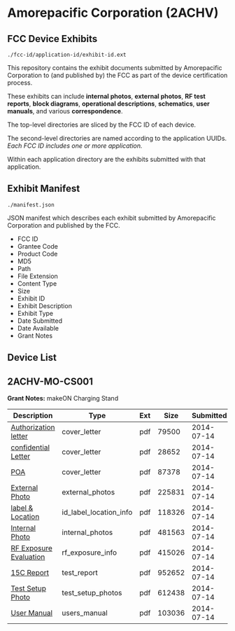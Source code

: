 # Amorepacific Corporation (2ACHV)
## FCC Device Exhibits

```
./fcc-id/application-id/exhibit-id.ext
```

This repository contains the exhibit documents submitted by Amorepacific Corporation to (and published by) the FCC as part of the device certification process.

These exhibits can include **internal photos**, **external photos**, **RF test reports**, **block diagrams**, **operational descriptions**, **schematics**, **user manuals**, and various **correspondence**.

The top-level directories are sliced by the FCC ID of each device.

The second-level directories are named according to the application UUIDs. *Each FCC ID includes one or more application.*

Within each application directory are the exhibits submitted with that application. 

## Exhibit Manifest

```
./manifest.json
```

JSON manifest which describes each exhibit submitted by Amorepacific Corporation and published by the FCC.

- FCC ID
- Grantee Code
- Product Code
- MD5
- Path
- File Extension
- Content Type
- Size
- Exhibit ID
- Exhibit Description
- Exhibit Type
- Date Submitted
- Date Available
- Grant Notes

## Device List
## 2ACHV-MO-CS001
**Grant Notes:** makeON Charging Stand

| Description | Type | Ext | Size | Submitted | Available |
| ----------- | ---- | --- | ---- | --------- | --------- |
| [Authorization letter](2ACHV-MO-CS001/dbd497f98e832245e93f30898a369f1a/2324953.pdf) | cover_letter | pdf | 79500 | 2014-07-14 | 2014-07-15 |
| [confidential Letter](2ACHV-MO-CS001/dbd497f98e832245e93f30898a369f1a/2324954.pdf) | cover_letter | pdf | 28652 | 2014-07-14 | 2014-07-15 |
| [POA](2ACHV-MO-CS001/dbd497f98e832245e93f30898a369f1a/2324955.pdf) | cover_letter | pdf | 87378 | 2014-07-14 | 2014-07-15 |
| [External Photo](2ACHV-MO-CS001/dbd497f98e832245e93f30898a369f1a/2324960.pdf) | external_photos | pdf | 225831 | 2014-07-14 | 2015-01-10 |
| [label & Location](2ACHV-MO-CS001/dbd497f98e832245e93f30898a369f1a/2324961.pdf) | id_label_location_info | pdf | 118326 | 2014-07-14 | 2014-07-15 |
| [Internal Photo](2ACHV-MO-CS001/dbd497f98e832245e93f30898a369f1a/2324962.pdf) | internal_photos | pdf | 481563 | 2014-07-14 | 2015-01-10 |
| [RF Exposure Evaluation](2ACHV-MO-CS001/dbd497f98e832245e93f30898a369f1a/2324963.pdf) | rf_exposure_info | pdf | 415026 | 2014-07-14 | 2014-07-15 |
| [15C Report](2ACHV-MO-CS001/dbd497f98e832245e93f30898a369f1a/2324964.pdf) | test_report | pdf | 952652 | 2014-07-14 | 2014-07-15 |
| [Test Setup Photo](2ACHV-MO-CS001/dbd497f98e832245e93f30898a369f1a/2324965.pdf) | test_setup_photos | pdf | 612438 | 2014-07-14 | 2015-01-10 |
| [User Manual](2ACHV-MO-CS001/dbd497f98e832245e93f30898a369f1a/2324966.pdf) | users_manual | pdf | 103036 | 2014-07-14 | 2015-01-10 |
